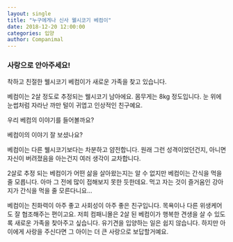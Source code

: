 ```yaml
---
layout: single
title: "누구에게나 신사 웰시코기 베컴이"
date: 2018-12-20 12:00:00
categories: 입양
author: Companimal
---
```


### **사랑으로 안아주세요!**

착하고 친절한 웰시코기 베컴이가 새로운 가족을 찾고 있습니다.

베컴이는 2살 정도로 추정되는 웰시코기 남아에요. 몸무게는 8kg 정도입니다. 눈 위에 눈썹처럼 자라난 까만 털이 귀엽고 인상적인 친구예요.

우리 베컴의 이야기를 들어볼까요?

베컴이의 이야기 잘 보셨나요?

베컴이는 다른 웰시코기보다는 차분하고 얌전합니다. 원래 그런 성격이었던건지, 아니면 자신이 버려졌음을 아는건지 여러 생각이 교차합니다.

2살로 추정 되는 베컴이가 어떤 삶을 살아왔는지는 알 수 없지만 베컴이는 간식을 먹을 줄 모릅니다. 아마 그 전에 많이 접해보지 못한 듯한데요. 먹고 자는 것이 즐거움인 강아지가 간식을 먹을 줄 모른다니요...

베컴이는 친화력이 아주 좋고 사회성이 아주 좋은 친구입니다. 목욕이나 다른 위생케어도 잘 협조해주는 편이고요. 저희 컴패니몰은 2살 된 베컴이가 행복한 견생을 살 수 있도록 새로운 가족을 찾아주고 싶습니다. 유기견을 입양하는 일은 쉽지 않습니다. 하지만 아이에게 사랑을 주신다면 그 아이는 더 큰 사랑으로 보답할거예요.

